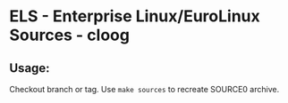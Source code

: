 # ELS - Enterprise Linux/EuroLinux Sources - cloog
 
## Usage:
  Checkout branch or tag. Use `make sources` to recreate  SOURCE0 archive.
